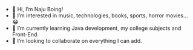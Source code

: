 - 👋 Hi, I’m Naju Boing!
- 👀 I’m interested in music, technologies, books, sports, horror movies... 😂
- 🌱 I’m currently learning Java development, my college subjects and Front-End.
- 💞️ I’m looking to collaborate on everything I can add.

<!---
najuboing/najuboing is a ✨ special ✨ repository because its `README.md` (this file) appears on your GitHub profile.
You can click the Preview link to take a look at your changes.
--->
